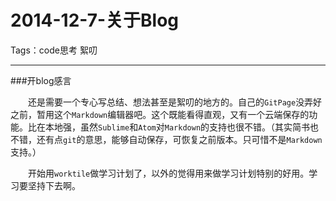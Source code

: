 # 2014-12-7-关于Blog

Tags：code思考 絮叨 

---
###开blog感言

　　还是需要一个专心写总结、想法甚至是絮叨的地方的。自己的`GitPage`没弄好之前，暂用这个`Markdown`编辑器吧。这个既能看得直观，又有一个云端保存的功能。比在本地强，虽然`Sublime`和`Atom`对`Markdown`的支持也很不错。（其实简书也不错，还有点`git`的意思，能够自动保存，可恢复之前版本。只可惜不是`Markdown`支持。）

　　开始用`worktile`做学习计划了，以外的觉得用来做学习计划特别的好用。学习要坚持下去啊。





